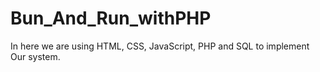 # Bun_And_Run_withPHP
In here we are using HTML, CSS, JavaScript, PHP and SQL to implement Our system. 
